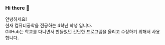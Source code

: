 ### Hi there 👋
안녕하세요!<br>
현재 컴퓨터공학을 전공하는 4학년 학생 입니다.<br>
GitHub는 학교를 다니면서 만들었던 간단한 프로그램을 올리고 수정하기 위해서 사용합니다.

<!--
**NaHyeonJeong/NaHyeonJeong** is a ✨ _special_ ✨ repository because its `README.md` (this file) appears on your GitHub profile.

Here are some ideas to get you started:

- 🔭 I’m currently working on ...
- 🌱 I’m currently learning ...
- 👯 I’m looking to collaborate on ...
- 🤔 I’m looking for help with ...
- 💬 Ask me about ...
- 📫 How to reach me: ...
- 😄 Pronouns: ...
- ⚡ Fun fact: ...
-->
